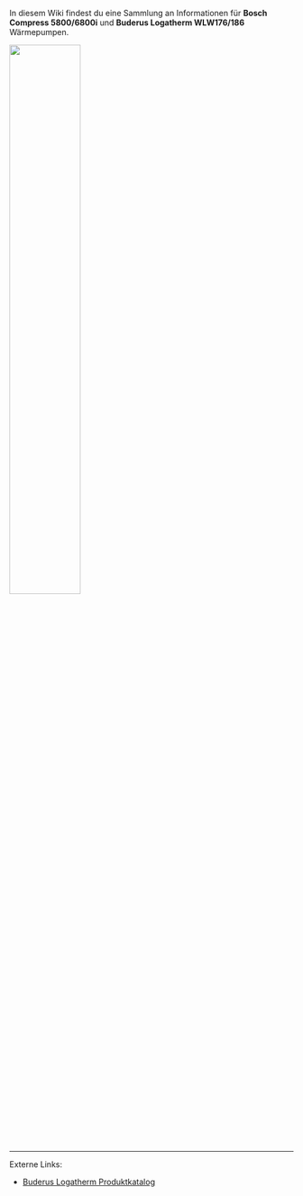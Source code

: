 In diesem Wiki findest du eine Sammlung an Informationen für **Bosch Compress 5800/6800i** und **Buderus Logatherm WLW176/186** Wärmepumpen.

<img src="https://github.com/user-attachments/assets/d5a7d68c-668d-431b-9109-ee257f424799" width="50%" />

---

Externe Links:

- [Buderus Logatherm Produktkatalog](https://api-de.apps.de101pro.osh.epz001.public.bosch.cloud/buderus/productsde.buderus.com/broschueren/buderus-broschuere-logatherm-wlw176i-186i-ar-de-122023.pdf)
